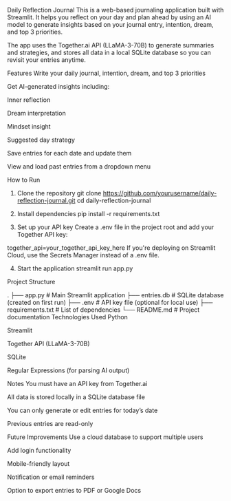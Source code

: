 Daily Reflection Journal
This is a web-based journaling application built with Streamlit. It helps you reflect on your day and plan ahead by using an AI model to generate insights based on your journal entry, intention, dream, and top 3 priorities.

The app uses the Together.ai API (LLaMA-3-70B) to generate summaries and strategies, and stores all data in a local SQLite database so you can revisit your entries anytime.

Features
Write your daily journal, intention, dream, and top 3 priorities

Get AI-generated insights including:

Inner reflection

Dream interpretation

Mindset insight

Suggested day strategy

Save entries for each date and update them

View and load past entries from a dropdown menu

How to Run
1. Clone the repository
git clone https://github.com/yourusername/daily-reflection-journal.git
cd daily-reflection-journal

3. Install dependencies
pip install -r requirements.txt

4. Set up your API key
Create a .env file in the project root and add your Together API key:

together_api=your_together_api_key_here
If you're deploying on Streamlit Cloud, use the Secrets Manager instead of a .env file.

4. Start the application
streamlit run app.py


Project Structure

.
├── app.py                # Main Streamlit application
├── entries.db            # SQLite database (created on first run)
├── .env                  # API key file (optional for local use)
├── requirements.txt      # List of dependencies
└── README.md             # Project documentation
Technologies Used
Python

Streamlit

Together API (LLaMA-3-70B)

SQLite

Regular Expressions (for parsing AI output)

Notes
You must have an API key from Together.ai

All data is stored locally in a SQLite database file

You can only generate or edit entries for today’s date

Previous entries are read-only

Future Improvements
Use a cloud database to support multiple users

Add login functionality

Mobile-friendly layout

Notification or email reminders

Option to export entries to PDF or Google Docs

